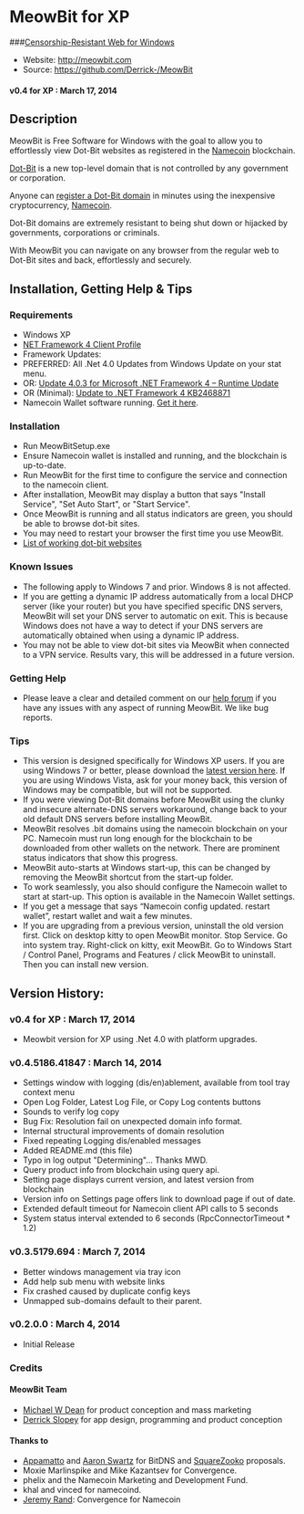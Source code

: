 ﻿MeowBit for XP
=======
###[Censorship-Resistant Web for Windows](http://meowbit.com/press-release/)
* Website: http://meowbit.com
* Source: https://github.com/Derrick-/MeowBit

#### v0.4 for XP : March 17, 2014

## Description
MeowBit is Free Software for Windows with the goal to allow you to effortlessly view Dot-Bit websites as registered in the [Namecoin](http://namecoin.info) blockchain.

[Dot-Bit](http://meowbit.com/what-is-dot-bit/) is a new top-level domain that is not controlled by any government or corporation.

Anyone can [register a Dot-Bit domain](http://meowbit.com/how-to-register-dot-bit-domains/) in minutes using the inexpensive cryptocurrency, [Namecoin](http://namecoin.info).

Dot-Bit domains are extremely resistant to being shut down or hijacked by governments, corporations or criminals.

With MeowBit you can navigate on any browser from the regular web to Dot-Bit sites and back, effortlessly and securely.

## Installation, Getting Help & Tips
### Requirements
 * Windows XP
 * [NET Framework 4 Client Profile](http://www.microsoft.com/en-us/download/details.aspx?id=17113)
 * Framework Updates:
  * PREFERRED: All .Net 4.0 Updates from Windows Update on your stat menu.
  * OR: [Update 4.0.3 for Microsoft .NET Framework 4 – Runtime Update](http://www.microsoft.com/en-us/download/details.aspx?id=29053)
  * OR (Minimal): [Update to .NET Framework 4 KB2468871](http://www.microsoft.com/en-us/download/details.aspx?id=3556)
 * Namecoin Wallet software running. [Get it here](http://namecoin.com).


### Installation
 * Run MeowBitSetup.exe
 * Ensure Namecoin wallet is installed and running, and the blockchain is up-to-date.
 * Run MeowBit for the first time to configure the service and connection to the namecoin client.
 * After installation, MeowBit may display a button that says "Install Service", "Set Auto Start", or "Start Service".
 * Once MeowBit is running and all status indicators are green, you should be able to browse dot-bit sites.
 * You may need to restart your browser the first time you use MeowBit.
 * [List of working dot-bit websites](http://meowbit.com/list-of-working-dot-bit-websites/)

### Known Issues
 * The following apply to Windows 7 and prior. Windows 8 is not affected.
  * If you are getting a dynamic IP address automatically from a local DHCP server (like your router) but you have specified specific DNS servers, MeowBit will set your DNS server to automatic on exit. This is because Windows does not have a way to detect if your DNS servers are automatically obtained when using a dynamic IP address.
  * You may not be able to view dot-bit sites via MeowBit when connected to a VPN service. Results vary, this will be addressed in a future version.
 
### Getting Help
 * Please leave a clear and detailed comment on our [help forum](http://meowbit.com/forums/) if you have any issues with any aspect of running MeowBit. We like bug reports.

### Tips
 * This version is designed specifically for Windows XP users. If you are using Windows 7 or better, please download the [latest version here](http://meowbit.com/download-and-install/). If you are using Windows Vista, ask for your money back, this version of Windows may be compatible, but will not be supported.
 * If you were viewing Dot-Bit domains before MeowBit using the clunky and insecure alternate-DNS servers workaround, change back to your old default DNS servers before installing MeowBit.
 * MeowBit resolves .bit domains using the namecoin blockchain on your PC. Namecoin must run long enough for the blockchain to be downloaded from other wallets on the network. There are prominent status indicators that show this progress.
 * MeowBit auto-starts at Windows start-up, this can be changed by removing the MeowBit shortcut from the start-up folder.
 * To work seamlessly, you also should configure the Namecoin wallet to start at start-up. This option is available in the Namecoin Wallet settings.
 * If you get a message that says “Namecoin config updated. restart wallet”, restart wallet and wait a few minutes.
 * If you are upgrading from a previous version, uninstall the old version first. Click on desktop kitty to open MeowBit monitor. Stop Service. Go into system tray. Right-click on kitty, exit MeowBit. Go to Windows Start / Control Panel, Programs and Features / click MeowBit to uninstall. Then you can install new version.
 
## Version History:
### v0.4 for XP : March 17, 2014
 * Meowbit version for XP using .Net 4.0 with platform upgrades.

### v0.4.5186.41847 : March 14, 2014
 * Settings window with logging (dis/en)ablement, available from tool tray context menu
 * Open Log Folder, Latest Log File, or Copy Log contents buttons 
 * Sounds to verify log copy
 * Bug Fix: Resolution fail on unexpected domain info format.
 * Internal structural improvements of domain resolution
 * Fixed repeating Logging dis/enabled messages
 * Added README.md (this file)
 * Typo in log output "Determining"... Thanks MWD.
 * Query product info from blockchain using query api.
 * Setting page displays current version, and latest version from blockchain
 * Version info on Settings page offers link to download page if out of date.
 * Extended default timeout for Namecoin client API calls to 5 seconds
 * System status interval extended to 6 seconds (RpcConnectorTimeout * 1.2)
	
### v0.3.5179.694 : March 7, 2014
 * Better windows management via tray icon
 * Add help sub menu with website links
 * Fix crashed caused by duplicate config keys
 * Unmapped sub-domains default to their parent.

### v0.2.0.0 : March 4, 2014
  * Initial Release

### Credits
#### MeowBit Team
 * [Michael W Dean](http://www.michaelwdean.com/) for product conception and mass marketing
 * [Derrick Slopey](https://github.com/Derrick-) for app design, programming and product conception

#### Thanks to
 * [Appamatto](https://bitcointalk.org/?topic=1790.0) and [Aaron Swartz](http://www.aaronsw.com/weblog/uncensor) for BitDNS and [SquareZooko](http://www.aaronsw.com/weblog/squarezooko) proposals.
 * Moxie Marlinspike and Mike Kazantsev for Convergence.
 * phelix and the Namecoin Marketing and Development Fund.
 * khal and vinced for namecoind.
 * [Jeremy Rand](http://veclabs.bit/): Convergence for Namecoin
